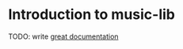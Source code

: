 # Introduction to music-lib

TODO: write [great documentation](http://jacobian.org/writing/what-to-write/)
